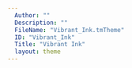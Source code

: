 ```yaml
---
  Author: ""
  Description: ""
  FileName: "Vibrant_Ink.tmTheme"
  ID: "Vibrant_Ink"
  Title: "Vibrant Ink"
  layout: theme
---
```

  